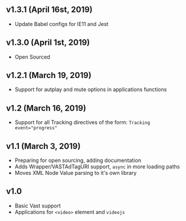 ## v1.3.1 (April 16st, 2019)

- Update Babel configs for IE11 and Jest

## v1.3.0 (April 1st, 2019)

- Open Sourced

## v1.2.1 (March 19, 2019)

- Support for autplay and mute options in applications functions

## v1.2 (March 16, 2019)

- Support for all Tracking directives of the form: `Tracking event="progress"`

## v1.1 (March 3, 2019)

- Preparing for open sourcing, adding documentation
- Adds Wrapper/VASTAdTagURI support, `async` in more loading paths
- Moves XML Node Value parsing to it's own library

## v1.0

- Basic Vast support
- Applications for `<video>` element and `videojs`
